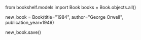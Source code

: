 from bookshelf.models import Book
books = Book.objects.all()

new_book = Book(title="1984",
     author="George Orwell",
     publication_year=1949)

new_book.save()